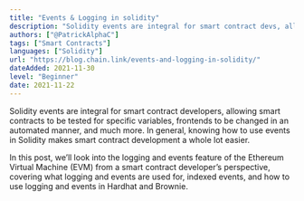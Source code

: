 ```yaml
---
title: "Events & Logging in solidity"
description: "Solidity events are integral for smart contract devs, allowing smart contracts to be tested for specific variables, frontends to be changed in an automated manner, and much more."
authors: ["@PatrickAlphaC"]
tags: ["Smart Contracts"]
languages: ["Solidity"]
url: "https://blog.chain.link/events-and-logging-in-solidity/"
dateAdded: 2021-11-30
level: "Beginner"
date: 2021-11-22
---
```


Solidity events are integral for smart contract developers, allowing smart contracts to be tested for specific variables, frontends to be changed in an automated manner, and much more. In general, knowing how to use events in Solidity makes smart contract development a whole lot easier.

In this post, we’ll look into the logging and events feature of the Ethereum Virtual Machine (EVM) from a smart contract developer’s perspective, covering what logging and events are used for, indexed events, and how to use logging and events in Hardhat and Brownie. 